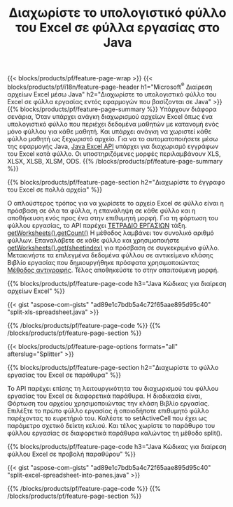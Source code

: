 ﻿---
title: Διαχωρίστε το υπολογιστικό φύλλο του Excel σε φύλλα εργασίας στο Java
url: /el/java/splitter/
description: Java πηγαίους κώδικες που εξηγούν πώς να χωρίσετε τα αρχεία του Microsoft Excel σε πολλά έγγραφα χρησιμοποιώντας τη βιβλιοθήκη του Excel Java
---
{{< blocks/products/pf/feature-page-wrap >}}
{{< blocks/products/pf/i18n/feature-page-header h1="Microsoft<sup>&reg;</sup> Διαίρεση αρχείων Excel μέσω Java" h2="Διαχωρίστε το υπολογιστικό φύλλο του Excel σε φύλλα εργασίας εντός εφαρμογών που βασίζονται σε Java" >}}
{{% blocks/products/pf/feature-page-summary %}}
Υπάρχουν διάφορα σενάρια, Όταν υπάρχει ανάγκη διαχωρισμού αρχείων Excel όπως ένα υπολογιστικό φύλλο που περιέχει δεδομένα μαθητών με κατανομή ενός μόνο φύλλου για κάθε μαθητή. Και υπάρχει ανάγκη να χωριστεί κάθε φύλλο μαθητή ως ξεχωριστό αρχείο. Για να το αυτοματοποιήσετε μέσω της εφαρμογής Java, [Java Excel API](/cells/java/) υπάρχει για διαχωρισμό εγγράφων του Excel κατά φύλλο. Οι υποστηριζόμενες μορφές περιλαμβάνουν XLS, XLSX, XLSB, XLSM, ODS. 
{{% /blocks/products/pf/feature-page-summary %}}

{{% blocks/products/pf/feature-page-section h2="Διαχωρίστε το έγγραφο του Excel σε πολλά αρχεία" %}}

Ο απλούστερος τρόπος για να χωρίσετε το αρχείο Excel σε φύλλο είναι η πρόσβαση σε όλα τα φύλλα, η επανάληψη σε κάθε φύλλο και η αποθήκευση ενός προς ένα στην επιθυμητή μορφή. Για τη φόρτωση του φύλλου εργασίας, το API παρέχει [ΤΕΤΡΑΔΙΟ ΕΡΓΑΣΙΩΝ](https://apireference.aspose.com/cells/java/com.aspose.cells/Workbook) τάξη. [getWorksheets().getCount()](https://apireference.aspose.com/cells/java/com.aspose.cells/worksheetcollection#Count) Η μέθοδος λαμβάνει τον συνολικό αριθμό φύλλων. Επαναλάβετε σε κάθε φύλλο και χρησιμοποιήστε [getWorksheets().get(sheetindex)](https://apireference.aspose.com/cells/java/com.aspose.cells/worksheetcollection#get) για πρόσβαση σε συγκεκριμένο φύλλο. Μετακινήστε τα επιλεγμένα δεδομένα φύλλου σε αντικείμενο κλάσης Βιβλίο εργασίας που δημιουργήθηκε πρόσφατα χρησιμοποιώντας [Μέθοδος αντιγραφής](https://apireference.aspose.com/cells/java/com.aspose.cells/workbook#copy(com.aspose.cells.Workbook)). Τέλος αποθηκεύστε το στην απαιτούμενη μορφή.

{{% blocks/products/pf/feature-page-code h3="Java Κώδικας για διαίρεση αρχείων Excel" %}}

{{< gist "aspose-com-gists" "ad89e1c7bdb5a4c72f65aae895d95c40" "split-xls-spreadsheet.java" >}}

{{% /blocks/products/pf/feature-page-code %}}
{{% /blocks/products/pf/feature-page-section %}}

{{< blocks/products/pf/feature-page-options formats="all" afterslug="Splitter" >}}

{{% blocks/products/pf/feature-page-section h2="Διαχωρίστε το φύλλο εργασίας του Excel σε παράθυρα" %}}

Το API παρέχει επίσης τη λειτουργικότητα του διαχωρισμού του φύλλου εργασίας του Excel σε διαφορετικά παράθυρα. Η διαδικασία είναι, Φόρτωση του αρχείου χρησιμοποιώντας την κλάση Βιβλίο εργασίας. Επιλέξτε το πρώτο φύλλο εργασίας ή οποιοδήποτε επιθυμητό φύλλο παρέχοντας το ευρετήριό του. Καλέστε το setActiveCell που έχει ως παράμετρο σχετικό δείκτη κελιού. Και τέλος χωρίστε το παράθυρο του φύλλου εργασίας σε διαφορετικά παράθυρα καλώντας τη μέθοδο split().

{{% blocks/products/pf/feature-page-code h3="Java Κώδικας για διαίρεση φύλλου Excel σε προβολή παραθύρου" %}}

{{< gist "aspose-com-gists" "ad89e1c7bdb5a4c72f65aae895d95c40" "split-excel-spreadsheet-into-panes.java" >}}

{{% /blocks/products/pf/feature-page-code %}}
{{% /blocks/products/pf/feature-page-section %}}